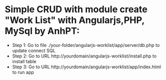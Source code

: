 <h1>Simple CRUD with module create "Work List" with Angularjs,PHP, MySql by AnhPT:</h1>

- Step 1: Go to file ./your-folder/angularjs-worklist/app/server/db.php to update connect SQL  <br />
- Step 2: Go to URL http://yourdomain/angularjs-worklist/install.php to install table <br />
- Step 3: Go to URL http://yourdomain/angularjs-worklist/app/index.html to run app <br />